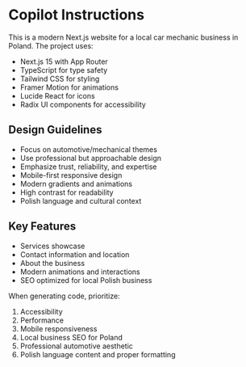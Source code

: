 # Copilot Instructions

<!-- Use this file to provide workspace-specific custom instructions to Copilot. For more details, visit https://code.visualstudio.com/docs/copilot/copilot-customization#_use-a-githubcopilotinstructionsmd-file -->

This is a modern Next.js website for a local car mechanic business in Poland. The project uses:

- Next.js 15 with App Router
- TypeScript for type safety
- Tailwind CSS for styling
- Framer Motion for animations
- Lucide React for icons
- Radix UI components for accessibility

## Design Guidelines
- Focus on automotive/mechanical themes
- Use professional but approachable design
- Emphasize trust, reliability, and expertise
- Mobile-first responsive design
- Modern gradients and animations
- High contrast for readability
- Polish language and cultural context

## Key Features
- Services showcase
- Contact information and location
- About the business
- Modern animations and interactions
- SEO optimized for local Polish business

When generating code, prioritize:
1. Accessibility
2. Performance
3. Mobile responsiveness
4. Local business SEO for Poland
5. Professional automotive aesthetic
6. Polish language content and proper formatting
